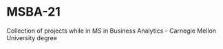 # MSBA-21
Collection of projects while in MS in Business Analytics - Carnegie Mellon University degree
